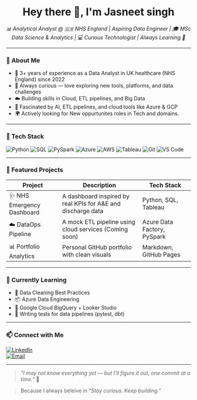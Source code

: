 <h1 align="center">Hey there 👋, I'm Jasneet singh</h1>
<p align="center">
  <em> 📊 Analytical Analyst @ 🇬🇧 NHS England | Aspiring Data Engineer | 🎓 MSc Data Science & Analytics | 💻 Curious Technologist | Always Learning 🚀</em>
</p>

---

### 💼 About Me

- 🏥 3+ years of experience as a Data Analyst in UK healthcare (NHS England) since 2022
- 💬 Always curious — love exploring new tools, platforms, and data challenges
- ☁️ Building skills in Cloud, ETL pipelines, and Big Data
- 🧠 Fascinated by AI, ETL pipelines, and cloud tools like Azure & GCP
- 🌍 Actively looking for New oppurtunites roles in Tech and domains.

---

### 🧰 Tech Stack

![Python](https://img.shields.io/badge/Python-3776AB?style=flat&logo=python&logoColor=white)
![SQL](https://img.shields.io/badge/SQL-005C84?style=flat&logo=postgresql&logoColor=white)
![PySpark](https://img.shields.io/badge/PySpark-FDEE21?style=flat&logo=apachespark&logoColor=black)
![Azure](https://img.shields.io/badge/Azure-0078D4?style=flat&logo=microsoftazure&logoColor=white)
![AWS](https://img.shields.io/badge/AWS-232F3E?style=flat&logo=amazonaws&logoColor=white)
![Tableau](https://img.shields.io/badge/Tableau-E97627?style=flat&logo=tableau&logoColor=white)
![Git](https://img.shields.io/badge/Git-F05032?style=flat&logo=git&logoColor=white)
![VS Code](https://img.shields.io/badge/VS%20Code-007ACC?style=flat&logo=visualstudiocode&logoColor=white)

---

### 📁 Featured Projects

| Project | Description | Tech Stack |
|--------|-------------|------------|
| 🩺 NHS Emergency Dashboard | A dashboard inspired by real KPIs for A&E and discharge data | Python, SQL, Tableau |
| ☁️ DataOps Pipeline | A mock ETL pipeline using cloud services (Coming soon) | Azure Data Factory, PySpark |
| 📊 Portfolio Analytics | Personal GitHub portfolio with clean visuals | Markdown, GitHub Pages |

---

### 🌱 Currently Learning

- 🧹 Data Cleaning Best Practices
- 📦 Azure Data Engineering
- 🧠 Google Cloud BigQuery + Looker Studio
- 🧪 Writing tests for data pipelines (pytest, dbt)

---

### 📫 Connect with Me

[![LinkedIn](https://img.shields.io/badge/LinkedIn-blue?style=flat&logo=linkedin&logoColor=white)](https://www.linkedin.com/in/jasneet12/)  
[![Email](https://img.shields.io/badge/Email-grey?style=flat&logo=gmail&logoColor=white)](mailto:jsntsingh547@gmail.com)

---

> *"I may not know everything yet — but I’ll figure it out, one commit at a time."* 🚀  

> Because I always beleive in _“Stay curious. Keep building.”_
